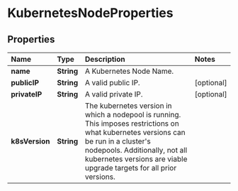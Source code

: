 # KubernetesNodeProperties

## Properties

| Name | Type | Description | Notes |
| :--- | :--- | :--- | :--- |
| **name** | **String** | A Kubernetes Node Name. |  |
| **publicIP** | **String** | A valid public IP. | \[optional\] |
| **privateIP** | **String** | A valid private IP. | \[optional\] |
| **k8sVersion** | **String** | The kubernetes version in which a nodepool is running. This imposes restrictions on what kubernetes versions can be run in a cluster's nodepools. Additionally, not all kubernetes versions are viable upgrade targets for all prior versions. |  |

